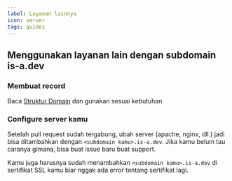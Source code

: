 ```yaml
---
label: Layanan lainnya
icon: server
tags: guides
---
```


## Menggunakan layanan lain dengan subdomain is-a.dev

### Membuat record

Baca [Struktur Domain](../../domain-structure) dan gunakan sesuai kebutuhan

### Configure server kamu

Setelah pull request sudah tergabung, ubah server (apache, nginx, dll.) jadi bisa ditambahkan dengan `<subdomain kamu>.is-a.dev`. Jika kamu belum tau caranya gimana, bisa buat issue baru buat support.

Kamu juga harusnya sudah menambahkan `<subdomain kamu>.is-a.dev` di sertifikat SSL kamu biar nggak ada error tentang sertifikat lagi.